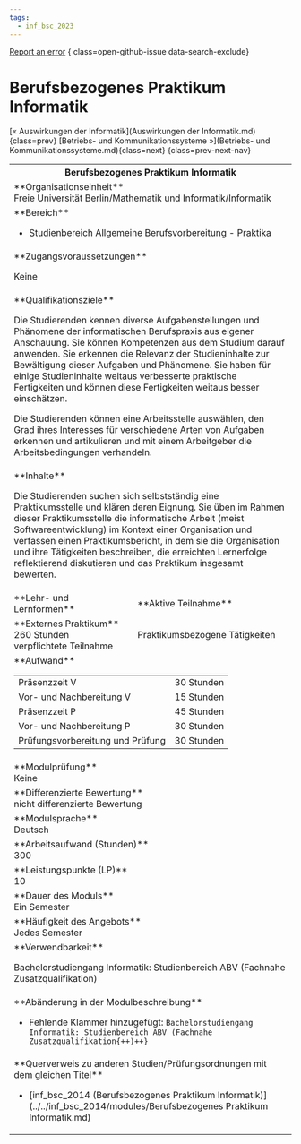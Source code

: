 ```yaml
---
tags:
  - inf_bsc_2023
---
```

[Report an error](https://github.com/SGSSGene/FUB-SUP/issues/new?title=Error%20in%20%22Berufsbezogenes%20Praktikum%20Informatik%22&body=There%20seems%20to%20be%20an%20error%20in%20module%20%22Berufsbezogenes%20Praktikum%20Informatik%22%2E%0A%0A%3CDescribe%20here%20a%20slightly%20more%20detailed%20description%20of%20what%20is%20wrong%3E&labels=bug)
{ class=open-github-issue data-search-exclude}

# Berufsbezogenes Praktikum Informatik

[« Auswirkungen der Informatik](Auswirkungen der Informatik.md){class=prev}
[Betriebs- und Kommunikationssysteme »](Betriebs- und Kommunikationssysteme.md){class=next}
{class=prev-next-nav}

<table markdown id="moduledesc">
<tr markdown class="moduledesc_head"><th colspan="2">Berufsbezogenes Praktikum Informatik </th></tr>
<tr markdown><td colspan="2">**Organisationseinheit**   <br>Freie Universität Berlin/Mathematik und Informatik/Informatik</td></tr>

<tr markdown><td colspan="2">**Bereich**<br>


- Studienbereich Allgemeine Berufsvorbereitung - Praktika

</td></tr>

<tr markdown><td colspan="2">**Zugangsvoraussetzungen** <br>

Keine


</td></tr>
<tr markdown><td colspan="2">**Qualifikationsziele**    <br>

Die Studierenden kennen diverse Aufgabenstellungen und Phänomene der
informatischen Berufspraxis aus eigener Anschauung. Sie können Kompetenzen
aus dem Studium darauf anwenden. Sie erkennen die Relevanz der
Studieninhalte zur Bewältigung dieser Aufgaben und Phänomene. Sie haben für
einige Studieninhalte weitaus verbesserte praktische Fertigkeiten und können
diese Fertigkeiten weitaus besser einschätzen.

Die Studierenden können eine Arbeitsstelle auswählen, den Grad ihres
Interesses für verschiedene Arten von Aufgaben erkennen und artikulieren und
mit einem Arbeitgeber die Arbeitsbedingungen verhandeln.


</td></tr>
<tr markdown><td colspan="2">**Inhalte**                <br>

Die Studierenden suchen sich selbstständig eine Praktikumsstelle und klären
deren Eignung. Sie üben im Rahmen dieser Praktikumsstelle die informatische
Arbeit (meist Softwareentwicklung) im Kontext einer Organisation und
verfassen einen Praktikumsbericht, in dem sie die Organisation und ihre
Tätigkeiten beschreiben, die erreichten Lernerfolge reflektierend
diskutieren und das Praktikum insgesamt bewerten.


</td></tr>

<tr markdown><td>**Lehr- und Lernformen**</td><td>**Aktive Teilnahme**</td></tr>
<tr markdown><td> **Externes Praktikum** <br>260 Stunden <br> verpflichtete Teilnahme</td><td>

Praktikumsbezogene Tätigkeiten
</td></tr>
<tr markdown><td colspan="2">**Aufwand**                <br>
<table class="aufwand_table">
<tr><td>Präsenzzeit V</td><td>30 Stunden</td></tr>
<tr><td>Vor- und Nachbereitung V</td><td>15 Stunden</td></tr>
<tr><td>Präsenzzeit P</td><td>45 Stunden</td></tr>
<tr><td>Vor- und Nachbereitung P</td><td>30 Stunden</td></tr>
<tr><td>Prüfungsvorbereitung und Prüfung</td><td>30 Stunden</td></tr>
</table>

</td></tr>
<tr markdown><td colspan="2">**Modulprüfung**             <br>Keine


</td></tr>
<tr markdown><td colspan="2">**Differenzierte Bewertung** <br>nicht differenzierte Bewertung

</td></tr>
<tr markdown><td colspan="2">**Modulsprache**             <br>Deutsch</td></tr>
<tr markdown><td colspan="2">**Arbeitsaufwand (Stunden)** <br>300</td></tr>
<tr markdown><td colspan="2">**Leistungspunkte (LP)**     <br>10</td></tr>
<tr markdown><td colspan="2">**Dauer des Moduls**         <br>Ein Semester</td></tr>
<tr markdown><td colspan="2">**Häufigkeit des Angebots**  <br>Jedes Semester</td></tr>
<tr markdown><td colspan="2">**Verwendbarkeit**           <br>

Bachelorstudiengang Informatik: Studienbereich ABV (Fachnahe
Zusatzqualifikation)


</td></tr>
<tr markdown><td colspan="2">**Abänderung in der Modulbeschreibung**<br>


- Fehlende Klammer hinzugefügt: `Bachelorstudiengang Informatik: Studienbereich ABV (Fachnahe Zusatzqualifikation{++)++}`

</td></tr>

<tr markdown><td colspan="2">**Querverweis zu anderen Studien/Prüfungsordnungen mit dem gleichen Titel**<br>


- [inf_bsc_2014 (Berufsbezogenes Praktikum Informatik)](../../inf_bsc_2014/modules/Berufsbezogenes Praktikum Informatik.md)

</td></tr>

</table>
